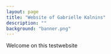 ```yaml
---
layout: page
title: "Website of Gabrielle Kalnins"
description: ""
background: "banner.png"
---
```


Welcome on this testwebsite
